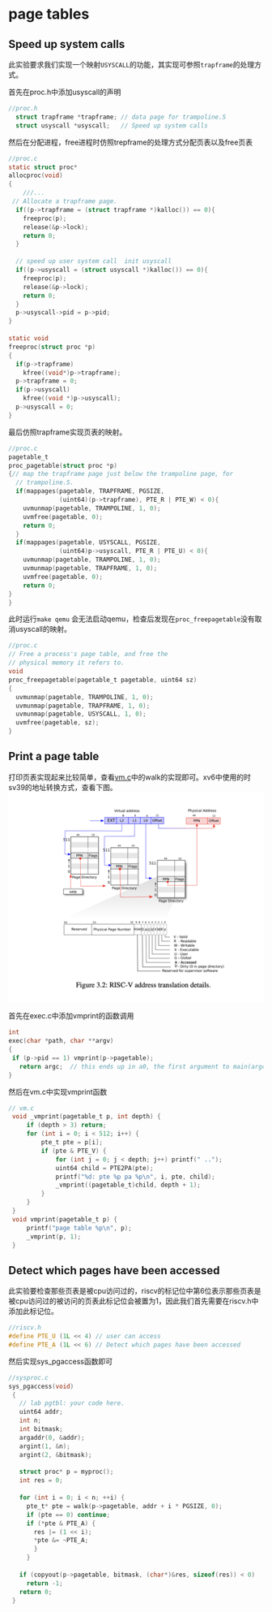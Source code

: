 # page tables

## Speed up system calls

此实验要求我们实现一个映射`USYSCALL`的功能，其实现可参照`trapframe`的处理方式。

首先在proc.h中添加usyscall的声明

```c
//proc.h
  struct trapframe *trapframe; // data page for trampoline.S
  struct usyscall *usyscall;   // Speed up system calls 
```

然后在分配进程，free进程时仿照trepframe的处理方式分配页表以及free页表

```c
//proc.c
static struct proc*
allocproc(void)
{
    ///...
 // Allocate a trapframe page.
  if((p->trapframe = (struct trapframe *)kalloc()) == 0){
    freeproc(p);
    release(&p->lock);
    return 0;
  }

  // speed up user system call  init usyscall  
  if((p->usyscall = (struct usyscall *)kalloc()) == 0){
    freeproc(p);
    release(&p->lock);
    return 0;
  }
  p->usyscall->pid = p->pid;
}

static void
freeproc(struct proc *p)
{
  if(p->trapframe)
    kfree((void*)p->trapframe);
  p->trapframe = 0;
  if(p->usyscall)
    kfree((void *)p->usyscall);
  p->usyscall = 0;
}
```

最后仿照trapframe实现页表的映射。

```c
//proc.c
pagetable_t
proc_pagetable(struct proc *p)
{// map the trapframe page just below the trampoline page, for
  // trampoline.S.
  if(mappages(pagetable, TRAPFRAME, PGSIZE,
              (uint64)(p->trapframe), PTE_R | PTE_W) < 0){
    uvmunmap(pagetable, TRAMPOLINE, 1, 0);
    uvmfree(pagetable, 0);
    return 0;
  }
  if(mappages(pagetable, USYSCALL, PGSIZE,
              (uint64)p->usyscall, PTE_R | PTE_U) < 0){
    uvmunmap(pagetable, TRAMPOLINE, 1, 0);
    uvmunmap(pagetable, TRAPFRAME, 1, 0);
    uvmfree(pagetable, 0);
    return 0;
}
}
```

此时运行`make qemu` 会无法启动qemu，检查后发现在`proc_freepagetable`没有取消usyscall的映射。

```c
//proc.c
// Free a process's page table, and free the
// physical memory it refers to.
void
proc_freepagetable(pagetable_t pagetable, uint64 sz)
{
  uvmunmap(pagetable, TRAMPOLINE, 1, 0);
  uvmunmap(pagetable, TRAPFRAME, 1, 0);
  uvmunmap(pagetable, USYSCALL, 1, 0);
  uvmfree(pagetable, sz);
}
```

## Print a page table

打印页表实现起来比较简单，查看[vm.c](../kernel/vm.c)中的walk的实现即可。xv6中使用的时sv39的地址转换方式，查看下图。
![](../QA/image/sv39.png)

首先在exec.c中添加vmprint的函数调用

```c
int
exec(char *path, char **argv)
{
 if (p->pid == 1) vmprint(p->pagetable);
   return argc;  // this ends up in a0, the first argument to main(argc, argv)
}
```

然后在vm.c中实现vmprint函数

```c
// vm.c
 void _vmprint(pagetable_t p, int depth) {
     if (depth > 3) return;
     for (int i = 0; i < 512; i++) {
         pte_t pte = p[i];
         if (pte & PTE_V) {
             for (int j = 0; j < depth; j++) printf(" ..");
             uint64 child = PTE2PA(pte);
             printf("%d: pte %p pa %p\n", i, pte, child);
             _vmprint((pagetable_t)child, depth + 1);
         }
     }
 }
 void vmprint(pagetable_t p) {
     printf("page table %p\n", p);
     _vmprint(p, 1);
 }  
```

## Detect which pages have been accessed

此实验要检查那些页表是被cpu访问过的，riscv的标记位中第6位表示那些页表是被cpu访问过的被访问的页表此标记位会被置为1，因此我们首先需要在riscv.h中添加此标记位。

```c
//riscv.h
#define PTE_U (1L << 4) // user can access
#define PTE_A (1L << 6) // Detect which pages have been accessed
```

然后实现sys_pgaccess函数即可

```c
//sysproc.c
sys_pgaccess(void)
 {
   // lab pgtbl: your code here.
   uint64 addr;
   int n;
   int bitmask;
   argaddr(0, &addr);
   argint(1, &n);
   argint(2, &bitmask);

   struct proc* p = myproc();
   int res = 0;

   for (int i = 0; i < n; ++i) {
     pte_t* pte = walk(p->pagetable, addr + i * PGSIZE, 0);
     if (pte == 0) continue;
     if (*pte & PTE_A) {
       res |= (1 << i);
       *pte &= ~PTE_A;
       }
     }

   if (copyout(p->pagetable, bitmask, (char*)&res, sizeof(res)) < 0)
     return -1;
   return 0;
 }
```


